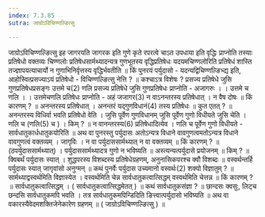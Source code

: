 ```yaml
---
index: 7.3.85
sutra: जाग्रोऽविचिण्णल्ङित्सु

---
```

 जाग्रोऽविचिण्णल्ङित्सु इह जागरयति जागरक इति गुणे कृते रपरत्वे चाऽत उपधाया इति वृद्धिः प्राप्नोति तस्याः प्रतिषेधो वक्तव्यः चिण्णलोः प्रतिषेधसार्मथ्यादन्यत्र गुणभूतस्य वृद्धिप्रतिषेधः यदयमचिण्णलोरिति प्रतिषेधं शास्ति तज्ज्ञापयत्याचार्यो न गुणाभिनिर्वृत्तस्य वृद्धिर्भवतीति ॥ किं पुनरयं पर्युदासो - यदन्यद्विचिण्णल्ङिभ्द्य इति, आहोस्वित्प्रसज्याऽयं प्रतिषेधो - विचिण्णल्ङित्सु नेत्ति ? ॥ कश्चाऽत्र विशेषः ? प्रसज्य प्रतिषेधे जुसि गुणप्रतिषेधप्रसङ्गः उत्तमे च(2) णलि प्रसज्य प्रतिषेधे जुसि गुणप्रतिषेधः प्राप्नोति  -  अजागरुः । । उत्तमे च णलि । । उत्तमेचणलि प्रतिषेधः प्राप्नोति - अहं जजागर(3) न वाऽनन्तरस्य प्रतिषेधात् । न वैष दोषः ॥ किं कारणम् ? ॥ अनन्तरस्य प्रतिषेधात् । अनन्तरं यद्गुणविधानं(4) तस्य प्रतिषेधः ॥ कुत एतत् ? ॥ अनन्तरस्य विधिर्वा भवति प्रतिषेधो वेति । जुसि पूर्वेण गुणविधानम् जुसि पूर्वेण गुणो विधीयते जुसि चेति । णलि च (णलि(5) च ) । किम् ? ॥ न वानन्तरस्य(6) प्रतिषेधादित्येव । णलि च पूर्वेण गुणो विधीयते - सार्वधातुकार्धधातुकयोरिति ॥ अथ वा पुनरस्तु पर्युदासः अतोऽन्यत्र विधाने वावगुणत्वमतोऽन्यत्र विधाने वावगुणत्वं वक्तव्यम् । जागृविः । न वा पर्युदाससार्मथ्यात् न वा वक्तव्यम् ॥ किं कारणम् ? ॥ (ठपर्युदाससार्मथ्यात्) । पर्युदाससार्मथ्यादत्र गुणो न भविष्यति ॥ अस्त्यन्यत्पर्युदासे प्रयोजनम् ॥ किम् ? ॥ क्विबर्थं पर्युदासः स्यात् । शुद्धपरस्य विशब्दस्य प्रतिषेधेग्रहणम्, अनुनासिकपरश्च क्वौ विशब्दः ॥ वस्वर्थन्तर्हि पर्युदासः स्यात् जागृवांसो अनुग्मन् ॥ कथं पुनर्वेः पर्युदास उच्यमानो वस्वर्थः(2) शक्यो विज्ञातुम् ? ॥ सार्मथ्याद्वस्वर्थमिति विज्ञास्येत । वस्वर्थमिति चेन्न सार्वधातुकत्वात्सिद्धम् वस्वर्थमिति चेत्तन्न ॥ किं कारणम् ? ॥ सार्वधातुकत्वात्सिद्धम् । ( सार्वधातुकत्वात्सिद्धमेतत् ) ॥ कथं सार्वधातुकसंज्ञा ? ॥ छान्दसः क्वसुः, लिट्च छन्दसि सार्वधातुकमपि भवति । तत्र सार्वधातुकमपिन्डिदिति ङित्त्वात्पर्युदासो भविष्यति ॥ अथ वा वकारस्यैवेदमशक्तिजेनेकारेण ग्रहणम् ॥ ( जाग्रोऽविचिण्णल्ङित्सु ) ॥ 